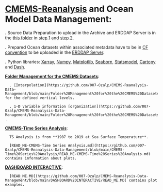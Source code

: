 # [CMEMS-Reanalysis](https://resources.marine.copernicus.eu/products) and Ocean Model Data Management: 

. Source Data Preparation to upload in the Archive and ERDDAP Server is in the [this folder](https://github.com/007-Ozalp/CMEMS-Reanalysis-Data-Management/tree/main/Folder%20Management%20for%20the%20CMEMS%20Datasets) in [step 1](https://github.com/007-Ozalp/CMEMS-Reanalysis-Data-Management/blob/main/Folder%20Management%20for%20the%20CMEMS%20Datasets/step_1_CMEMS_REANALYSIS_AdriaticSea.ipynb) and [step 2](https://github.com/007-Ozalp/CMEMS-Reanalysis-Data-Management/blob/main/Folder%20Management%20for%20the%20CMEMS%20Datasets/step_2_CMEMS_REANALYSIS_AdriaticSea.ipynb).

. Prepared Ocean datasets within associated metadata have to be in [CF convention](https://ncas-cms.github.io/cf-python/) to be uploaded in the [ERDDAP Server](https://coastwatch.pfeg.noaa.gov/erddap/index.html).

. Python libraries: [Xarray](https://pypi.org/project/xarray/), [Numpy](https://pypi.org/project/numpy/), [Matplotlib](https://pypi.org/project/matplotlib/), [Seaborn](https://pypi.org/project/seaborn/), [Statsmodel](https://pypi.org/project/statsmodels/), [Cartopy](https://pypi.org/project/Cartopy/) and [Dash](https://plotly.com/dash/).


   **[Folder Management for the CMEMS Datasets](https://github.com/007-Ozalp/CMEMS-Reanalysis-Data-Management/tree/main/Folder%20Management%20for%20the%20CMEMS%20Datasets)**:

      . [Interpolation](https://github.com/007-Ozalp/CMEMS-Reanalysis-Data-Management/blob/main/Folder%20Management%20for%20the%20CMEMS%20Datasets/variable_interpolation.ipynb) for the defined vertical levels.

      . 1-D variable information [organization](https://github.com/007-Ozalp/CMEMS-Reanalysis-Data-Management/blob/main/Folder%20Management%20for%20the%20CMEMS%20Datasets/variable_by_month_day_depth.ipynb) . 

  **[CMEMS-Time Series Analysis](https://github.com/007-Ozalp/CMEMS-Reanalysis-Data-Management/tree/main/CMEMS-Time%20Series%20Analysis)**:

      TS Analysis is from **1987 to 2019 at Sea Surface Temperature**.
  
      [READ_ME-CMEMS-Time Series Analysis.md](https://github.com/007-Ozalp/CMEMS-Reanalysis-Data-Management/blob/main/CMEMS-Time%20Series%20Analysis/READ_ME-CMEMS-Time%20Series%20Analysis.md) contains information about plots.

  **[DASHBOARD INTERACTIVE](https://github.com/007-Ozalp/CMEMS-Reanalysis-Data-Management/tree/main/DASHBOARD%20INTERACTIVE)**:

      [READ_ME.MD](https://github.com/007-Ozalp/CMEMS-Reanalysis-Data-Management/blob/main/DASHBOARD%20INTERACTIVE/READ_ME.MD) contains plot examples.

